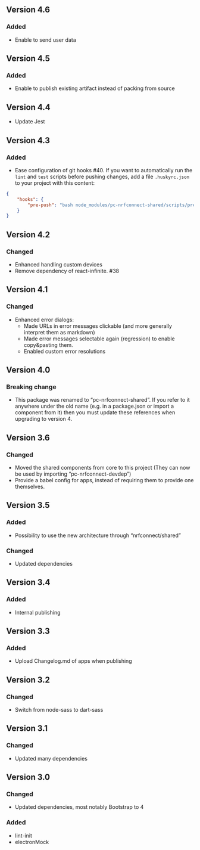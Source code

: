 ## Version 4.6
### Added
- Enable to send user data

## Version 4.5
### Added
- Enable to publish existing artifact instead of packing from source

## Version 4.4
- Update Jest

## Version 4.3
### Added
- Ease configuration of git hooks #40. If you want to automatically run the `lint` and `test` scripts before pushing changes, add a file `.huskyrc.json` to your project with this content:
```json
{
    "hooks": {
        "pre-push": "bash node_modules/pc-nrfconnect-shared/scripts/pre-push.sh"
    }
}
```

## Version 4.2
### Changed
- Enhanced handling custom devices
- Remove dependency of react-infinite. #38

## Version 4.1
### Changed
- Enhanced error dialogs:
    - Made URLs in error messages clickable (and more generally interpret them as markdown)
    - Made error messages selectable again (regression) to enable copy&pasting them.
    - Enabled custom error resolutions

## Version 4.0
### Breaking change
- This package was renamed to “pc-nrfconnect-shared”. If you refer to it anywhere under
  the old name (e.g. in a package.json or import a component from it) then you must
  update these references when upgrading to version 4.

## Version 3.6
### Changed
- Moved the shared components from core to this project (They can now be used by importing
  “pc-nrfconnect-devdep”)
- Provide a babel config for apps, instead of requiring them to provide one themselves.

## Version 3.5
### Added
- Possibility to use the new architecture through “nrfconnect/shared”
### Changed
- Updated dependencies

## Version 3.4
### Added
- Internal publishing

## Version 3.3
### Added
- Upload Changelog.md of apps when publishing

## Version 3.2
### Changed
- Switch from node-sass to dart-sass

## Version 3.1
### Changed
- Updated many dependencies

## Version 3.0
### Changed
- Updated dependencies, most notably Bootstrap to 4
### Added
- lint-init
- electronMock
